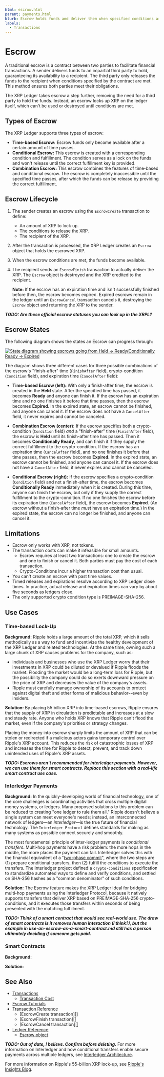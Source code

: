 ```yaml
---
html: escrow.html
parent: payments.html
blurb: Escrow holds funds and deliver them when specified conditions are met.
labels:
  - Transactions
---
```

# Escrow

A traditional escrow is a contract between two parties to facilitate financial transactions. A sender delivers funds to an impartial third party to hold, guaranteeing its availability to a recipient. The third party only releases the funds to the recipient when conditions specified by the contract are met. This method ensures both parties meet their obligations.

The XRP Ledger takes escrow a step further, removing the need for a third party to hold the funds. Instead, an escrow locks up XRP on the ledger itself, which can't be used or destroyed until conditions are met.

## Types of Escrow

The XRP Ledger supports three types of escrow:

- **Time-based Escrow:** Escrow funds only become available after a certain amount of time passes.
- **Conditional Escrow:** This escrow is created with a corresponding condition and fulfillment. The condition serves as a lock on the funds and won't release until the correct fulfillment key is provided.
- **Combination Escrow:** This escrow combines the features of time-based and conditional escrow. The escrow is completely inaccessible until the specified time passes, after which the funds can be release by providing the correct fulfillment.

## Escrow Lifecycle

1. The sender creates an escrow using the `EscrowCreate` transaction to define:

    - An amount of XRP to lock up.
    - The conditions to release the XRP.
    - The recipient of the XRP.

2. After the transaction is processed, the XRP Ledger creates an `Escrow` object that holds the escrowed XRP.

3. When the escrow conditions are met, the funds become available.

4. The recipient sends an `EscrowFinish` transaction to actually deliver the XRP. The `Escrow` object is destroyed and the XRP credited to the recipient.
    
    **Note:** If the escrow has an expiration time and isn't successfully finished before then, the escrow becomes expired. Expired escrows remain in the ledger until an `EscrowCancel` transaction cancels it, destroying the `Escrow` object and returning the XRP to the sender.

***TODO: Are these official escrow statuses you can look up in the XRPL?***
## Escrow States

The following diagram shows the states an Escrow can progress through:

[![State diagram showing escrows going from Held → Ready/Conditionally Ready → Expired](../../../../img/escrow-states.png)](../../../../img/escrow-states.png)

The diagram shows three different cases for three possible combinations of the escrow's "finish-after" time (`FinishAfter` field), crypto-condition (`Condition` field), and expiration time (`CancelAfter` field):

- **Time-based Escrow (left):** With only a finish-after time, the escrow is created in the **Held** state. After the specified time has passed, it becomes **Ready** and anyone can finish it. If the escrow has an expiration time and no one finishes it before that time passes, then the escrow becomes **Expired**. In the expired state, an escrow cannot be finished, and anyone can cancel it. If the escrow does not have a `CancelAfter` field, it never expires and cannot be canceled.

- **Combination Escrow (center):** If the escrow specifies both a crypto-condition (`Condition` field) _and_ a "finish-after" time (`FinishAfter` field), the escrow is **Held** until its finish-after time has passed. Then it becomes **Conditionally Ready**, and can finish it if they supply the correct fulfillment to the crypto-condition. If the escrow has an expiration time (`CancelAfter` field), and no one finishes it before that time passes, then the escrow becomes **Expired**. In the expired state, an escrow cannot be finished, and anyone can cancel it. If the escrow does not have a `CancelAfter` field, it never expires and cannot be canceled.

- **Conditional Escrow (right):** If the escrow specifies a crypto-condition (`Condition` field) and not a finish-after time, the escrow becomes **Conditionally Ready** immediately when it is created. During this time, anyone can finish the escrow, but only if they supply the correct fulfillment to the crypto-condition. If no one finishes the escrow before its expiration time (`CancelAfter` field), the escrow becomes **Expired**. (An escrow without a finish-after time _must_ have an expiration time.) In the expired state, the escrow can no longer be finished, and anyone can cancel it.

## Limitations

- Escrow only works with XRP, not tokens.
- The transaction costs can make it infeasible for small amounts.
    - Escrow requires at least two transactions: one to create the escrow and one to finish or cancel it. Both parties must pay the cost of each transaction.
    - Crypto-Conditions incur a higher transaction cost than usual.
- You can't create an escrow with past time values.
- Timed releases and expirations resolve according to XRP Ledger close times. In practice, actual release and expiration times can vary by about five seconds as ledgers close.
- The only supported crypto condition type is PREIMAGE-SHA-256.

## Use Cases

### Time-based Lock-Up

**Background:** Ripple holds a large amount of the total XRP, which it sells methodically as a way to fund and incentivize the healthy development of the XRP Ledger and related technologies. At the same time, owning such a large chunk of XRP causes problems for the company, such as:

- Individuals and businesses who use the XRP Ledger worry that their investments in XRP could be diluted or devalued if Ripple floods the market. Flooding the market would be a long-term loss for Ripple, but the possibility the company could do so exerts downward pressure on the price of XRP and decreases the value of the company's assets.
- Ripple must carefully manage ownership of its accounts to protect against digital theft and other forms of malicious behavior--even by insiders.

**Solution:** By placing 55 billion XRP into time-based escrows, Ripple ensures that the supply of XRP in circulation is predictable and increases at a slow and steady rate. Anyone who holds XRP knows that Ripple can't flood the market, even if the company's priorities or strategy changes.

Placing the money into escrow sharply limits the amount of XRP that can be stolen or redirected if a malicious actors gains temporary control over Ripple's XRP account. This reduces the risk of catastrophic losses of XRP and increases the time for Ripple to detect, prevent, and track down unintended uses of Ripple's XRP assets.

***TODO: Escrows aren't recommended for interledger payments. However, we can use them for smart contracts. Replace this section with a real-life smart contract use case.***
### Interledger Payments

**Background:** In the quickly-developing world of financial technology, one of the core challenges is coordinating activities that cross multiple digital money systems, or ledgers. Many proposed solutions to this problem can be reduced to creating "one ledger to rule them all." Ripple doesn't believe a single system can meet everyone's needs; instead, an interconnected network of ledgers—an _interledger_—is the true future of financial technology. The `Interledger Protocol` defines standards for making as many systems as possible connect securely and smoothly.

The most fundamental principle of inter-ledger payments is _conditional transfers_. Multi-hop payments have a risk problem: the more hops in the middle, the more places the payment can fail. Interledger solves this with the financial equivalent of a "[two-phase commit](https://en.wikipedia.org/wiki/Two-phase_commit_protocol)", where the two steps are (1) prepare conditional transfers, then (2) fulfill the conditions to execute the transfers. The Interledger project defined a `crypto-conditions` specification to standardize automated ways to define and verify conditions, and settled on SHA-256 hashes as a "common denominator" of such conditions.

**Solution:** The Escrow feature makes the XRP Ledger ideal for bridging multi-hop payments using the Interledger Protocol, because it natively supports transfers that deliver XRP based on PREIMAGE-SHA-256 crypto-conditions, and it executes those transfers within seconds of being presented with the matching fulfillment.

***TODO: Think of a smart contract that would see real-world use. The draw of smart contracts is it removes human interaction (I think?), but the example in use-an-escrow-as-a-smart-contract.md still has a person ultimately deciding if someone gets paid.***
### Smart Contracts

**Background:** 

**Solution:**  

## See Also

- [Transactions](../transactions.html)
    - [Transaction Cost](../transaction-cost.html)
- [Escrow Tutorials](use-escrows.html)
- [Transaction Reference](transaction-formats.html)
    - [EscrowCreate transaction][]
    - [EscrowFinish transaction][]
    - [EscrowCancel transaction][]
- [Ledger Reference](ledger-data-formats.html)
    - [Escrow object](escrow-object.html)

***TODO: Out of date, I believe. Confirm before deleting.***
For more information on Interledger and how conditional transfers enable secure payments across multiple ledgers, see [Interledger Architecture](https://interledger.org/rfcs/0001-interledger-architecture/).

For more information on Ripple's 55-billion XRP lock-up, see [Ripple's Insights Blog](https://ripple.com/insights/ripple-to-place-55-billion-xrp-in-escrow-to-ensure-certainty-into-total-xrp-supply/).